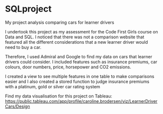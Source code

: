 # SQLproject
My project analysis comparing cars for learner drivers

I undertook this project as my assessment for the Code First Girls course on Data and SQL. I noticed that there was not a comparison website that featured all the different considerations that a new learner driver would need to buy a car.

Therefore, I used Admiral and Google to find my data on cars that learner drivers could consider. I included features such as insurance premiums, car colours, door numbers, price, horsepower and CO2 emissions.

I created a view to see multiple features in one table to make comparisons easier and I also created a stored function to judge insurance premiums with a platinum, gold or silver car rating system

Find my data visualisation for this project on Tableau: https://public.tableau.com/app/profile/caroline.brodersen/viz/LearnerDriverCars/Design
